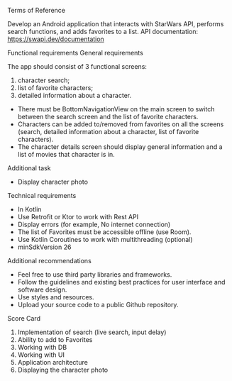 Terms of Reference

Develop an Android application that interacts with StarWars API, performs search functions, and adds favorites to a list. API documentation: https://swapi.dev/documentation

Functional requirements
General requirements

The app should consist of 3 functional screens:
1) character search;
2) list of favorite characters;
3) detailed information about a character.

- There must be BottomNavigationView on the main screen to switch between the search screen and the list of favorite characters.
- Characters can be added to/removed from favorites on all the screens (search, detailed information about a character, list of favorite characters).
- The character details screen should display general information and a list of movies that character is in.


Additional task
- Display character photo

Technical requirements
- In Kotlin
- Use Retrofit or Ktor to work with Rest API
- Display errors (for example, No internet connection)
- The list of Favorites must be accessible offline (use Room).
- Use Kotlin Coroutines to work with multithreading (optional)
- minSdkVersion 26


Additional recommendations
- Feel free to use third party libraries and frameworks.
- Follow the guidelines and existing best practices for user interface and software design.
- Use styles and resources.
- Upload your source code to a public Github repository.

Score Card


1) Implementation of search (live search, input delay)
2) Ability to add to Favorites
3) Working with DB
4) Working with UI
5) Application architecture
6) Displaying the character photo 

